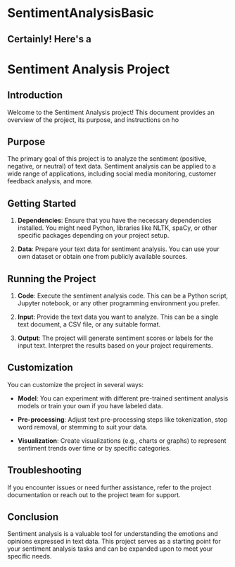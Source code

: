 # SentimentAnalysisBasic
Certainly! Here's a
---

# Sentiment Analysis Project

## Introduction

Welcome to the Sentiment Analysis project! This document provides an overview of the project, its purpose, and instructions on ho

## Purpose

The primary goal of this project is to analyze the sentiment (positive, negative, or neutral) of text data. Sentiment analysis can be applied to a wide range of applications, including social media monitoring, customer feedback analysis, and more.

## Getting Started

1. **Dependencies**: Ensure that you have the necessary dependencies installed. You might need Python, libraries like NLTK, spaCy, or other specific packages depending on your project setup.

2. **Data**: Prepare your text data for sentiment analysis. You can use your own dataset or obtain one from publicly available sources.

## Running the Project

1. **Code**: Execute the sentiment analysis code. This can be a Python script, Jupyter notebook, or any other programming environment you prefer.

2. **Input**: Provide the text data you want to analyze. This can be a single text document, a CSV file, or any suitable format.

3. **Output**: The project will generate sentiment scores or labels for the input text. Interpret the results based on your project requirements.

## Customization

You can customize the project in several ways:

- **Model**: You can experiment with different pre-trained sentiment analysis models or train your own if you have labeled data.

- **Pre-processing**: Adjust text pre-processing steps like tokenization, stop word removal, or stemming to suit your data.

- **Visualization**: Create visualizations (e.g., charts or graphs) to represent sentiment trends over time or by specific categories.

## Troubleshooting

If you encounter issues or need further assistance, refer to the project documentation or reach out to the project team for support.

## Conclusion

Sentiment analysis is a valuable tool for understanding the emotions and opinions expressed in text data. This project serves as a starting point for your sentiment analysis tasks and can be expanded upon to meet your specific needs.
